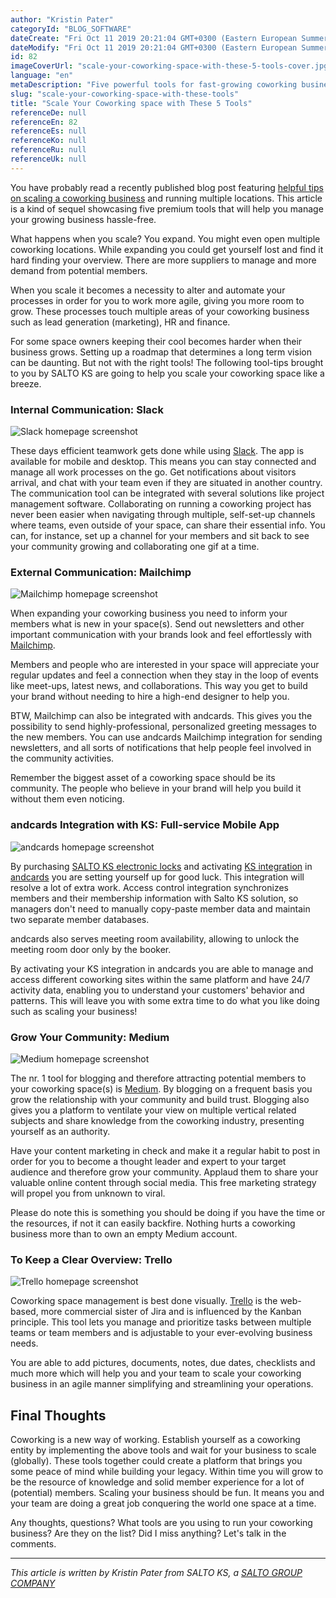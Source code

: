 ```yaml
---
author: "Kristin Pater"
categoryId: "BLOG_SOFTWARE"
dateCreate: "Fri Oct 11 2019 20:21:04 GMT+0300 (Eastern European Summer Time)"
dateModify: "Fri Oct 11 2019 20:21:04 GMT+0300 (Eastern European Summer Time)"
id: 82
imageCoverUrl: "scale-your-coworking-space-with-these-5-tools-cover.jpg"
language: "en"
metaDescription: "Five powerful tools for fast-growing coworking businesses. Get to know what apps are considered the most helpful for routine processes automation."
slug: "scale-your-coworking-space-with-these-tools"
title: "Scale Your Coworking space with These 5 Tools"
referenceDe: null
referenceEn: 82
referenceEs: null
referenceKo: null
referenceRu: null
referenceUk: null
---
```


You have probably read a recently published blog post featuring [helpful tips on scaling a coworking business](https://andcards.com/blog/tips/running-coworking-business-at-scale-software-solutions-for-multi-location-enterprises) and running multiple locations. This article is a kind of sequel showcasing five premium tools that will help you manage your growing business hassle-free. 

What happens when you scale? You expand. You might even open multiple coworking locations. While expanding you could get yourself lost and find it hard finding your overview. There are more suppliers to manage and more demand from potential members. 

When you scale it becomes a necessity to alter and automate your processes in order for you to work more agile, giving you more room to grow. These processes touch multiple areas of your coworking business such as lead generation (marketing), HR and finance. 

For some space owners keeping their cool becomes harder when their business grows. Setting up a roadmap that determines a long term vision can be daunting. But not with the right tools! 
The following tool-tips brought to you by SALTO KS are going to help you scale your coworking space like a breeze.

### **Internal Communication: Slack**

![Slack homepage screenshot](https://s3.ap-northeast-2.amazonaws.com/blogs.andcards.com/scale-your-coworking-space-with-these-5-tools-1.jpg|height=1080,width=1920)

These days efficient teamwork gets done while using [Slack](https://slack.com/). The app is available for mobile and desktop. This means you can stay connected and manage all work processes on the go.  Get notifications about visitors arrival, and chat with your team even if they are situated in another country. The communication tool can be integrated with several solutions like project management software. Collaborating on running a coworking project has never been easier when navigating through multiple, self-set-up channels where teams, even outside of your space, can share their essential info. You can, for instance, set up a channel for your members and sit back to see your community growing and collaborating one gif at a time.

### **External Communication: Mailchimp**

![Mailchimp homepage screenshot](https://s3.ap-northeast-2.amazonaws.com/blogs.andcards.com/scale-your-coworking-space-with-these-5-tools-2.jpg|height=1080,width=1920)

When expanding your coworking business you need to inform your members what is new in your space(s). Send out newsletters and other important communication with your brands look and feel effortlessly with [Mailchimp](https://mailchimp.com/). 

Members and people who are interested in your space will appreciate your regular updates and feel a connection when they stay in the loop of events like meet-ups, latest news, and collaborations. This way you get to build your brand without needing to hire a high-end designer to help you. 

BTW, Mailchimp can also be integrated with andcards. This gives you the possibility to send highly-professional, personalized greeting messages to the new members. You can use andcards Mailchimp integration for sending newsletters, and all sorts of notifications that help people feel involved in the community activities.   

Remember the biggest asset of a coworking space should be its community. The people who believe in your brand will help you build it without them even noticing. 

### **andcards** **Integration with** **KS**: Full-service Mobile App

![andcards homepage screenshot](https://d7ccq1i35b0cj.cloudfront.net/website-features-en-1920-1200.png|height=1200,width=1920)

By purchasing [SALTO KS electronic locks](https://saltoks.com/hardware/) and activating [KS integration](https://saltoks.com/integrations/) in [andcards](https://andcards.com/blog/tips/how-to-automate-access-to-a-coworking-space) you are setting yourself up for good luck. This integration will resolve a lot of extra work. Access control integration synchronizes members and their membership information with Salto KS solution, so managers don't need to manually copy-paste member data and maintain two separate member databases. 

andcards also serves meeting room availability, allowing to unlock the meeting room door only by the booker. 

By activating your KS integration in andcards you are able to manage and access different coworking sites within the same platform and have 24/7 activity data, enabling you to understand your customers' behavior and patterns. This will leave you with some extra time to do what you like doing such as scaling your business!

### **Grow Your Community: Medium**

![Medium homepage screenshot](https://s3.ap-northeast-2.amazonaws.com/blogs.andcards.com/scale-your-coworking-space-with-these-5-tools-4.jpg|height=1080,width=1920)

The nr. 1 tool for blogging and therefore attracting potential members to your coworking space(s) is [Medium](https://medium.com/). By blogging on a frequent basis you grow the relationship with your community and build trust. Blogging also gives you a platform to ventilate your view on multiple vertical related subjects and share knowledge from the coworking industry, presenting yourself as an authority. 

Have your content marketing in check and make it a regular habit to post in order for you to become a thought leader and expert to your target audience and therefore grow your community. Applaud them to share your valuable online content through social media. This free marketing strategy will propel you from unknown to viral.

Please do note this is something you should be doing if you have the time or the resources, if not it can easily backfire. Nothing hurts a coworking business more than to own an empty Medium account. 

### **To Keep a Clear Overview: Trello**

![Trello homepage screenshot](https://s3.ap-northeast-2.amazonaws.com/blogs.andcards.com/scale-your-coworking-space-with-these-5-tools-5.jpg|height=1080,width=1920)

Coworking space management is best done visually. [Trello](https://trello.com/en/tour) is the web-based, more commercial sister of Jira and is influenced by the Kanban principle. This tool lets you manage and prioritize tasks between multiple teams or team members and is adjustable to your ever-evolving business needs. 

You are able to add pictures, documents, notes, due dates, checklists and much more which will help you and your team to scale your coworking business in an agile manner simplifying and streamlining your operations.

## Final Thoughts

Coworking is a new way of working. Establish yourself as a coworking entity by implementing the above tools and wait for your business to scale (globally). These tools together could create a platform that brings you some peace of mind while building your legacy. Within time you will grow to be the resource of knowledge and solid member experience for a lot of (potential) members. Scaling your business should be fun. It means you and your team are doing a great job conquering the world one space at a time.  

Any thoughts, questions? What tools are you using to run your coworking business? Are they on the list? Did I miss anything? Let's talk in the comments.

------

_This article is written by Kristin Pater from SALTO KS, a [SALTO GROUP COMPANY](https://saltoks.com/)_

